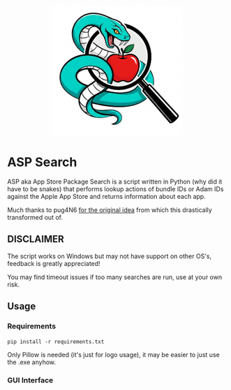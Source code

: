 <p align="center"><img src=https://github.com/stark4n6/ASP-Search/blob/main/assets/asp.png alt="ASP" width="300" height="300"></p>

# ASP Search
ASP aka App Store Package Search is a script written in Python (why did it have to be snakes) that performs lookup actions of bundle IDs or Adam IDs against the Apple App Store and returns information about each app.

Much thanks to pug4N6 [for the original idea](https://github.com/pug4N6/bundleID_lookup) from which this drastically transformed out of.

## DISCLAIMER
The script works on Windows but may not have support on other OS's, feedback is greatly appreciated!

You may find timeout issues if too many searches are run, use at your own risk.

## Usage

### Requirements
`pip install -r requirements.txt`<p>
Only Pillow is needed (it's just for logo usage), it may be easier to just use the .exe anyhow.

### GUI Interface


